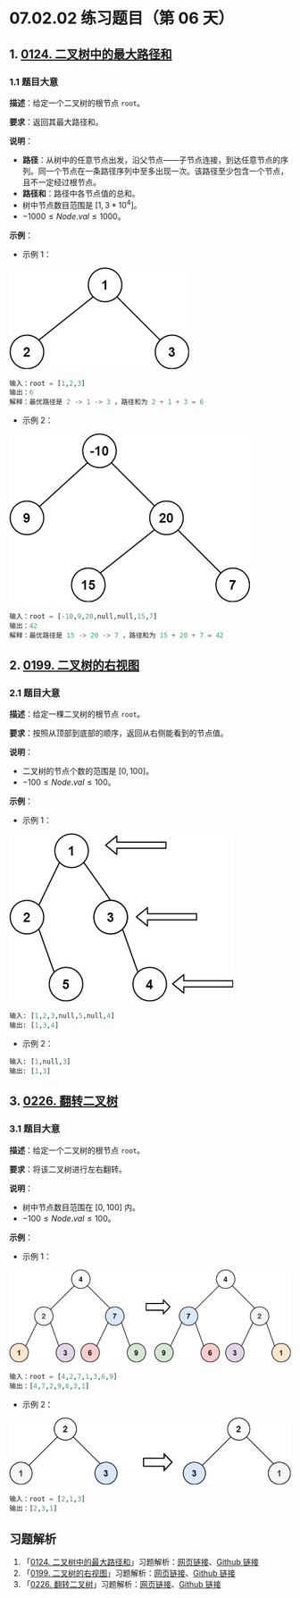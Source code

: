 # 07.02.02 练习题目（第 06 天）

## 1. [0124. 二叉树中的最大路径和](https://leetcode.cn/problems/binary-tree-maximum-path-sum/)

### 1.1 题目大意

**描述**：给定一个二叉树的根节点 `root`。

**要求**：返回其最大路径和。

**说明**：

- **路径**：从树中的任意节点出发，沿父节点——子节点连接，到达任意节点的序列。同一个节点在一条路径序列中至多出现一次。该路径至少包含一个节点，且不一定经过根节点。
- **路径和**：路径中各节点值的总和。
- 树中节点数目范围是 $[1, 3 * 10^4]$。
- $-1000 \le Node.val \le 1000$。

**示例**：

- 示例 1：

![](../../images/20201024012401.jpg)

```python
输入：root = [1,2,3]
输出：6
解释：最优路径是 2 -> 1 -> 3 ，路径和为 2 + 1 + 3 = 6
```

- 示例 2：

![](../../images/20201024012402.jpg)

```python
输入：root = [-10,9,20,null,null,15,7]
输出：42
解释：最优路径是 15 -> 20 -> 7 ，路径和为 15 + 20 + 7 = 42
```

## 2. [0199. 二叉树的右视图](https://leetcode.cn/problems/binary-tree-right-side-view/)

### 2.1 题目大意

**描述**：给定一棵二叉树的根节点 `root`。

**要求**：按照从顶部到底部的顺序，返回从右侧能看到的节点值。

**说明**：

- 二叉树的节点个数的范围是 $[0,100]$。
- $-100 \le Node.val \le 100$。

**示例**：

- 示例 1：

![](../../images/20201024019901.jpg)

```python
输入: [1,2,3,null,5,null,4]
输出: [1,3,4]
```

- 示例 2：

```python
输入: [1,null,3]
输出: [1,3]
```

## 3. [0226. 翻转二叉树](https://leetcode.cn/problems/invert-binary-tree/)

### 3.1 题目大意

**描述**：给定一个二叉树的根节点 `root`。

**要求**：将该二叉树进行左右翻转。

**说明**：

- 树中节点数目范围在 $[0, 100]$ 内。
- $-100 \le Node.val \le 100$。

**示例**：

- 示例 1：

![](../../images/20201024022601.jpg)

```python
输入：root = [4,2,7,1,3,6,9]
输出：[4,7,2,9,6,3,1]
```

- 示例 2：

![](../../images/20201024022602.jpg)

```python
输入：root = [2,1,3]
输出：[2,3,1]
```

## 习题解析

1. 「[0124. 二叉树中的最大路径和](https://leetcode.cn/problems/binary-tree-maximum-path-sum/)」习题解析：[网页链接](https://datawhalechina.github.io/leetcode-notes/#/solutions/0124)、[Github 链接](https://github.com/datawhalechina/leetcode-notes/blob/main/docs/solutions/0124.md)
2. 「[0199. 二叉树的右视图](https://leetcode.cn/problems/binary-tree-right-side-view/)」习题解析：[网页链接](https://datawhalechina.github.io/leetcode-notes/#/solutions/0199)、[Github 链接](https://github.com/datawhalechina/leetcode-notes/blob/main/docs/solutions/0199.md)
3. 「[0226. 翻转二叉树](https://leetcode.cn/problems/invert-binary-tree/)」习题解析：[网页链接](https://datawhalechina.github.io/leetcode-notes/#/solutions/0226)、[Github 链接](https://github.com/datawhalechina/leetcode-notes/blob/main/docs/solutions/0226.md)

